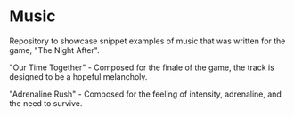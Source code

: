 # Music
Repository to showcase snippet examples of music that was written for the game, "The Night After". 

"Our Time Together" - Composed for the finale of the game, the track is designed to be a hopeful melancholy.

"Adrenaline Rush" - Composed for the feeling of intensity, adrenaline, and the need to survive.
